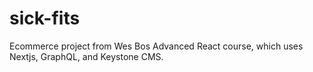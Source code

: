 # sick-fits
Ecommerce project from Wes Bos Advanced React course, which uses Nextjs, GraphQL, and Keystone CMS. 
